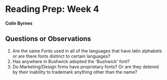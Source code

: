 # Reading Prep: Week 4

#### Colin Byrnes

## Questions or Observations

1. Are the same Fonts used in all of the languages that have latin alphabets or are there fonts distinct to certain languages?
2. Has anywhere in Bushwick adopted the 'Bushwick' font?
3. Do Marketing/Design firms have proprietary fonts? Or are they detered by their inability to trademark anything other than the name?